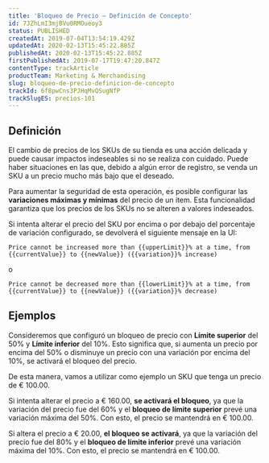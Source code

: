 ```yaml
---
title: 'Bloqueo de Precio – Definición de Concepto'
id: 7JZhLmI3mjBVu0RMOueoy3
status: PUBLISHED
createdAt: 2019-07-04T13:54:19.429Z
updatedAt: 2020-02-13T15:45:22.885Z
publishedAt: 2020-02-13T15:45:22.885Z
firstPublishedAt: 2019-07-17T19:47:20.847Z
contentType: trackArticle
productTeam: Marketing & Merchandising
slug: bloqueo-de-precio-definicion-de-concepto
trackId: 6f8pwCns3PJHqMvQSugNfP
trackSlugES: precios-101
---
```


## Definición 

El cambio de precios de los SKUs de su tienda es una acción delicada y puede causar impactos indeseables si no se realiza con cuidado. Puede haber situaciones en las que, debido a algún error de registro, se venda un SKU a un precio mucho más bajo que el deseado.

Para aumentar la seguridad de esta operación, es posible configurar las **variaciones máximas y mínimas** del precio de un ítem. Esta funcionalidad garantiza que los precios de los SKUs no se alteren a valores indeseados.

Si intenta alterar el precio del SKU por encima o por debajo del porcentaje de variación configurado, se devolverá el siguiente mensaje en la UI:

`Price cannot be increased more than {{upperLimit}}% at a time, from {{currentValue}} to {{newValue}} ({{variation}}% increase)`  

o

`Price cannot be decreased more than {{lowerLimit}}% at a time, from {{currentValue}} to {{newValue}} ({{variation}}% decrease)`

## Ejemplos

Consideremos que configuró un bloqueo de precio con **Límite superior** del 50% y **Límite inferior** del 10%. Esto significa que, si aumenta un precio por encima del 50% o disminuye un precio con una variación por encima del 10%, se activará el bloqueo del precio.

De esta manera, vamos a utilizar como ejemplo un SKU que tenga un precio de € 100.00. 

Si intenta alterar el precio a € 160.00, **se activará el bloqueo**, ya que la variación del precio fue del 60% y el **bloqueo de límite superior** prevé una variación máxima del 50%. Con esto, el precio se mantendrá en € 100.00.

Si altera el precio a € 20.00, **el bloqueo se activará**, ya que la variación del precio fue del 80% y el **bloqueo de límite inferior** prevé una variación máxima del 10%. Con esto, el precio se mantendrá en € 100.00.
